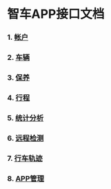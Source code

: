 # 智车APP接口文档
### 1. [帐户](1.account.md)
### 2. [车辆](2.vehicle.md)
### 3. [保养](3.care.md)
### 4. [行程](4.trip.md)
### 5. [统计分析](5.stat.md)
### 6. [远程检测](6.detect.md)
### 7. [行车轨迹](7.track.md)
### 8. [APP管理](8.app.md)